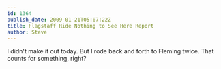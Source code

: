```yaml
---
id: 1364
publish_date: 2009-01-21T05:07:22Z
title: Flagstaff Ride Nothing to See Here Report
author: Steve
---
```

I didn't make it out today. But I rode back and forth to Fleming twice. That counts for something, right?